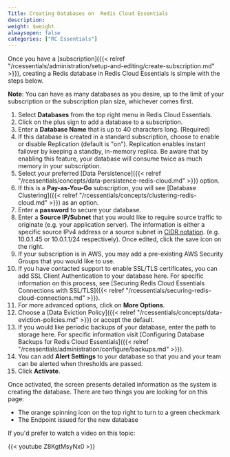 ```yaml
---
Title: Creating Databases on  Redis Cloud Essentials
description:
weight: $weight
alwaysopen: false
categories: ["RC Essentials"]
---
```

Once you have a
[subscription]({{< relref "/rcessentials/administration/setup-and-editing/create-subscription.md" >}}),
creating a Redis database in Redis Cloud Essentials is simple with the
steps below.

**Note**: You can have as many databases as you desire, up to the limit
of your subscription or the subscription plan size, whichever comes
first.

1. Select **Databases** from the top right menu in Redis Cloud Essentials.
1. Click on the plus sign to add a database to a subscription.
1. Enter a **Database Name** that is up to 40 characters long.
    (Required)
1. If this database is created in a standard subscription, choose to
    enable or disable Replication (default is "on"). Replication enables
    instant failover by keeping a standby, in-memory replica. Be aware
    that by enabling this feature, your database will consume twice as
    much memory in your subscription.
1. Select your preferred [Data
    Persistence]({{< relref "/rcessentials/concepts/data-persistence-redis-cloud.md" >}})
    option.
1. If this is a **Pay-as-You-Go** subscription, you will see [Database
    Clustering]({{< relref "/rcessentials/concepts/clustering-redis-cloud.md" >}})
    as an option.
1. Enter a **password** to secure your database.
1. Enter a **Source IP/Subnet** that you would like to require source
    traffic to originate (e.g. your application server). The information
    is either a specific source IPv4 address or a source subnet in [CIDR
    notation](https://en.wikipedia.org/wiki/Classless_Inter-Domain_Routing).
    (e.g. 10.0.1.45 or 10.0.1.1/24 respectively). Once edited, click the
    save icon on the right.
1. If your subscription is in AWS, you may add a pre-existing AWS
    Security Groups that you would like to use.
1. If you have contacted support to enable SSL/TLS certificates, you
    can add SSL Client Authentication to your database here. For
    specific information on this process, see [Securing Redis Cloud Essentials Connections with
    SSL/TLS]({{< relref "/rcessentials/securing-redis-cloud-connections.md" >}}).
1. For more advanced options, click on **More Options**.
1. Choose a [Data Eviction
    Policy]({{< relref "/rcessentials/concepts/data-eviction-policies.md" >}})
    or accept the default.
1. If you would like periodic backups of your database, enter the path
    to storage here. For specific information visit [Configuring
    Database Backups for Redis Cloud Essentials]({{< relref "/rcessentials/administration/configure/backups.md" >}}).
1. You can add **Alert Settings** to your database so that you and your
    team can be alerted when thresholds are passed.
1. Click **Activate**.

Once activated, the screen presents detailed information as the system
is creating the database. There are two things you are looking for on
this page:

- The orange spinning icon on the top right to turn to a green
    checkmark
- The Endpoint issued for the new database

If you'd prefer to watch a video on this topic:

{{< youtube Z8KgtMsyNx0 >}}
